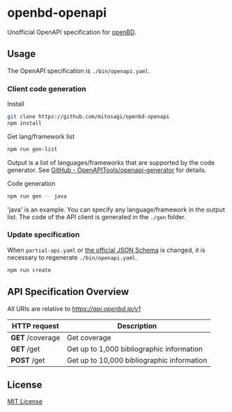 # openbd-openapi

Unofficial OpenAPI specification for [openBD](https://openbd.jp/).

## Usage

The OpenAPI specification is `./bin/openapi.yaml`.

### Client code generation

Install

```bash
git clone https://github.com/mitosagi/openbd-openapi
npm install
```

Get lang/framework list

```bash
npm run gen-list
```

Output is a list of languages/frameworks that are supported by the code generator. See [GitHub - OpenAPITools/openapi-generator](https://github.com/OpenAPITools/openapi-generator) for details.

Code generation

```bash
npm run gen -- java
```

'java' is an example. You can specify any language/framework in the output list. The code of the API client is generated in the `./gen` folder.

### Update specification

When `partial-api.yaml` or [the official JSON Schema](https://api.openbd.jp/v1/schema?pretty) is changed, it is necessary to regenerate `./bin/openapi.yaml`.

```bash
npm run create
```

## API Specification Overview

All URIs are relative to *https://api.openbd.jp/v1*

| HTTP request      | Description                                |
| ----------------- | ------------------------------------------ |
| **GET** /coverage | Get coverage                               |
| **GET** /get      | Get up to 1,000 bibliographic information  |
| **POST** /get     | Get up to 10,000 bibliographic information |

## License

[MIT License](https://opensource.org/licenses/MIT)
